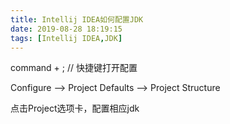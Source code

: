 ```yaml
---
title: Intellij IDEA如何配置JDK
date: 2019-08-28 18:19:15
tags: [Intellij IDEA,JDK]
---
```


command + ; // 快捷键打开配置

Configure  --> Project Defaults  -->  Project Structure 

点击Project选项卡，配置相应jdk